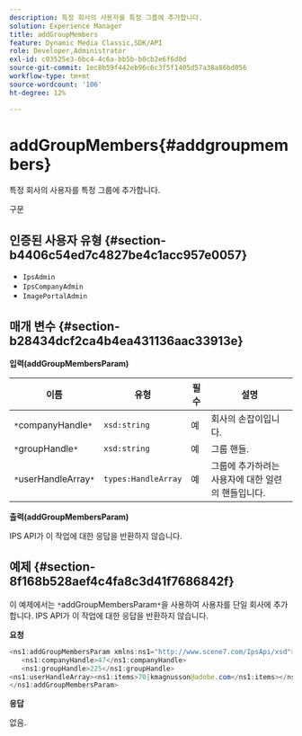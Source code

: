 ```yaml
---
description: 특정 회사의 사용자를 특정 그룹에 추가합니다.
solution: Experience Manager
title: addGroupMembers
feature: Dynamic Media Classic,SDK/API
role: Developer,Administrator
exl-id: c03525e3-6bc4-4c6a-bb5b-b0cb2e6f6d0d
source-git-commit: 1ec8b59f442eb96c6c3f5f1405d57a38a86bd056
workflow-type: tm+mt
source-wordcount: '106'
ht-degree: 12%

---
```


# addGroupMembers{#addgroupmembers}

특정 회사의 사용자를 특정 그룹에 추가합니다.

구문

## 인증된 사용자 유형 {#section-b4406c54ed7c4827be4c1acc957e0057}

* `IpsAdmin`
* `IpsCompanyAdmin`
* `ImagePortalAdmin`

## 매개 변수 {#section-b28434dcf2ca4b4ea431136aac33913e}

**입력(addGroupMembersParam)**

| 이름 | 유형 | 필수 | 설명 |
|---|---|---|---|
| `*`companyHandle`*` | `xsd:string` | 예 | 회사의 손잡이입니다. |
| `*`groupHandle`*` | `xsd:string` | 예 | 그룹 핸들. |
| `*`userHandleArray`*` | `types:HandleArray` | 예 | 그룹에 추가하려는 사용자에 대한 일련의 핸들입니다. |

**출력(addGroupMembersParam)**

IPS API가 이 작업에 대한 응답을 반환하지 않습니다.

## 예제 {#section-8f168b528aef4c4fa8c3d41f7686842f}

이 예제에서는 `*`addGroupMembersParam`*`을 사용하여 사용자를 단일 회사에 추가합니다. IPS API가 이 작업에 대한 응답을 반환하지 않습니다.

**요청**

```java
<ns1:addGroupMembersParam xmlns:ns1="http://www.scene7.com/IpsApi/xsd">
   <ns1:companyHandle>47</ns1:companyHandle>
   <ns1:groupHandle>225</ns1:groupHandle>
<ns1:userHandleArray><ns1:items>70|kmagnusson@adobe.com</ns1:items></ns1:userHandleArray>
</ns1:addGroupMembersParam>
```

**응답**

없음.
